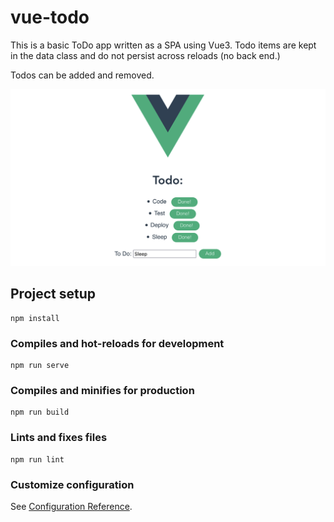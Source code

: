 # vue-todo

This is a basic ToDo app written as a SPA using Vue3. Todo items are kept in the data class and do
not persist across reloads (no back end.)

Todos can be added and removed.

![](screenshot.png)

## Project setup
```
npm install
```

### Compiles and hot-reloads for development
```
npm run serve
```

### Compiles and minifies for production
```
npm run build
```

### Lints and fixes files
```
npm run lint
```

### Customize configuration
See [Configuration Reference](https://cli.vuejs.org/config/).

